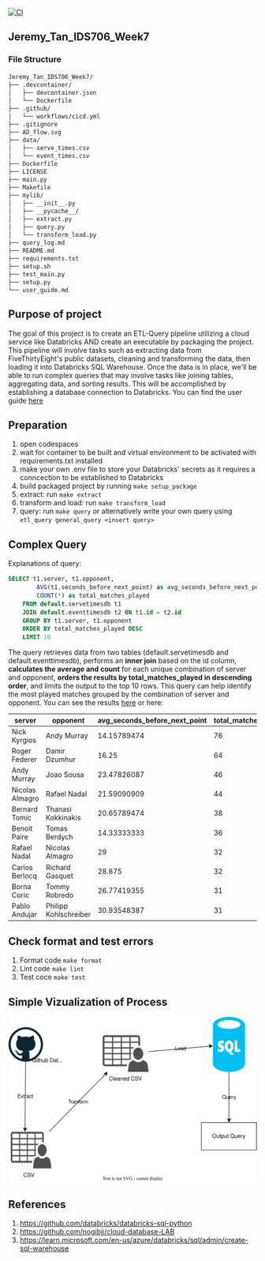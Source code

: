 [![CI](https://github.com/nogibjj/Jeremy_Tan_IDS706_Week7/actions/workflows/cicd.yml/badge.svg)](https://github.com/nogibjj/Jeremy_Tan_IDS706_Week7/actions/workflows/cicd.yml)
## Jeremy_Tan_IDS706_Week7
### File Structure
```
Jeremy_Tan_IDS706_Week7/
├── .devcontainer/
│   ├── devcontainer.json
│   └── Dockerfile
├── .github/
│   └── workflows/cicd.yml
├── .gitignore
├── AD_flow.svg
├── data/
│   ├── serve_times.csv
│   └── event_times.csv
├── Dockerfile
├── LICENSE
├── main.py
├── Makefile
├── mylib/
│   ├── __init__.py
│   ├── __pycache__/
│   ├── extract.py
│   ├── query.py
│   └── transform_load.py
├── query_log.md
├── README.md
├── requirements.txt
├── setup.sh
├── test_main.py
├── setup.py
└── user_guide.md
```
## Purpose of project
The goal of this project is to create an ETL-Query pipeline utilizing a cloud service like Databricks AND create an executable by packaging the project. This pipeline will involve tasks such as extracting data from FiveThirtyEight's public datasets, cleaning and transforming the data, then loading it into Databricks SQL Warehouse. Once the data is in place, we'll be able to run complex queries that may involve tasks like joining tables, aggregating data, and sorting results. This will be accomplished by establishing a database connection to Databricks. You can find the user guide [here](https://github.com/nogibjj/Jeremy_Tan_IDS706_Week7/blob/main/user_guide.md)

## Preparation
1. open codespaces 
2. wait for container to be built and virtual environment to be activated with requirements.txt installed 
3. make your own .env file to store your Databricks' secrets as it requires a conncection to be established to Databricks
4. build packaged project by running `make setup_package`
5. extract: run `make extract`
6. transform and load: run `make transform_load`
7. query: run `make query` or alternatively write your own query using `etl_query general_query <insert query>`

## Complex Query
Explanations of query:
```sql
SELECT t1.server, t1.opponent,
        AVG(t1.seconds_before_next_point) as avg_seconds_before_next_point,
        COUNT(*) as total_matches_played
    FROM default.servetimesdb t1
    JOIN default.eventtimesdb t2 ON t1.id = t2.id
    GROUP BY t1.server, t1.opponent
    ORDER BY total_matches_played DESC
    LIMIT 10
```
The query retrieves data from two tables (default.servetimesdb and default.eventtimesdb), performs an **inner join** based on the id column, **calculates the average and count** for each unique combination of server and opponent, **orders the results by total_matches_played in descending order**, and limits the output to the top 10 rows. This query can help identify the most played matches grouped by the combination of server and opponent. You can see the results [here](https://github.com/nogibjj/Jeremy_Tan_IDS706_Week6/blob/main/query_log.md) or here:

| server           | opponent             | avg_seconds_before_next_point | total_matches_played |
|------------------|---------------------|-----------------------------|---------------------|
| Nick Kyrgios      | Andy Murray          | 14.15789474                 | 76                  |
| Roger Federer     | Damir Dzumhur        | 16.25                       | 64                  |
| Andy Murray       | Joao Sousa           | 23.47826087                 | 46                  |
| Nicolas Almagro   | Rafael Nadal        | 21.59090909                 | 44                  |
| Bernard Tomic     | Thanasi Kokkinakis  | 20.65789474                 | 38                  |
| Benoit Paire      | Tomas Berdych       | 14.33333333                 | 36                  |
| Rafael Nadal      | Nicolas Almagro     | 29                          | 32                  |
| Carlos Berlocq    | Richard Gasquet     | 28.875                      | 32                  |
| Borna Coric       | Tommy Robredo       | 26.77419355                 | 31                  |
| Pablo Andujar     | Philipp Kohlschreiber | 30.93548387               | 31                  |


## Check format and test errors 
1. Format code `make format`
2. Lint code `make lint`
3. Test coce `make test`

## Simple Vizualization of Process
![ETLQ](adflow.svg)

## References 
1. https://github.com/databricks/databricks-sql-python
2. https://github.com/nogibjj/cloud-database-LAB
3. https://learn.microsoft.com/en-us/azure/databricks/sql/admin/create-sql-warehouse
